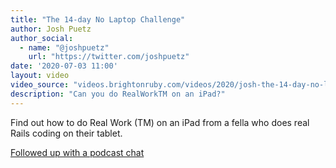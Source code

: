 ```yaml
---
title: "The 14-day No Laptop Challenge"
author: Josh Puetz
author_social:
  - name: "@joshpuetz"
    url: "https://twitter.com/joshpuetz"
date: '2020-07-03 11:00'
layout: video
video_source: "videos.brightonruby.com/videos/2020/josh-the-14-day-no-laptop-challenge.mp4"
description: "Can you do RealWorkTM on an iPad?"
---
```


Find out how to do Real Work (TM) on an iPad from a fella who does real Rails coding on their tablet.

[Followed up with a podcast chat](https://madeofpeoplepodcast.com/s01e03-josh-puetz/)